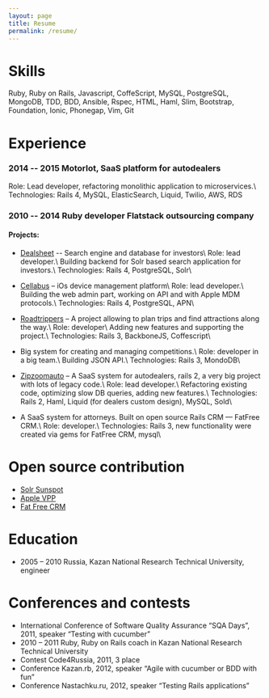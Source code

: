 ```yaml
---
layout: page
title: Resume
permalink: /resume/
---
```


# Skills
Ruby, Ruby on Rails, Javascript, CoffeScript, MySQL, PostgreSQL, MongoDB, TDD, BDD, Ansible, Rspec, HTML, Haml, Slim, Bootstrap, Foundation, Ionic, Phonegap, Vim, Git

# Experience

### 2014 -- 2015 Motorlot, SaaS platform for autodealers
Role: Lead developer, refactoring monolithic application to microservices.\\
Technologies: Rails 4, MySQL, ElasticSearch, Liquid, Twilio, AWS, RDS

### 2010 -- 2014 Ruby developer Flatstack outsourcing company

#### Projects:

* [Dealsheet](http://dealsheet.com) -- Search engine and database for investors\\
Role: lead developer.\\
Building backend for Solr based search application for investors.\\
Technologies: Rails 4, PostgreSQL, Solr\\

* [Cellabus](http://cellabus.com/) – iOs device management platform\\
Role: lead developer.\\
Building the web admin part, working on API and with Apple MDM protocols.\\
Technologies: Rails 4, PostgreSQL, APN\\

* [Roadtrippers](https://roadtrippers.com) – A project allowing to plan trips and find attractions along the way.\\
Role: developer\\
Adding new features and supporting the project.\\
Technologies: Rails 3, BackboneJS, Coffescript\\

* Big system for creating and managing competitions.\\
Role: developer in a big team.\\
Building JSON API.\\
Technologies: Rails 3, MondoDB\\

* [Zipzoomauto](http://zipzoomautodealer.com) – A SaaS system for autodealers, rails 2, a very big project with lots of legacy code.\\
Role: lead developer.\\
Refactoring existing code, optimizing slow DB queries, adding new features.\\
Technologies: Rails 2, Haml, Liquid (for dealers custom design), MySQL, Sold\\

* A SaaS system for attorneys. Built on open source Rails CRM — FatFree CRM.\\
Role: developer.\\
Technologies: Rails 3, new functionality were created via gems for FatFree CRM, mysql\\

# Open source contribution
* [Solr Sunspot](https://github.com/sunspot/sunspot/commit/dcdcee29f2d866fc28170c7247b7e2a67692aed3)
* [Apple VPP](https://github.com/tboyko/apple_vpp/commit/a109e6a6de60b137dc51a3ba89619ea1438bb01e)
* [Fat Free CRM](http://github.com/fatfreecrm/fat_free_crm/blob/master/CONTRIBUTORS#L49)

# Education
* 2005 – 2010 Russia, Kazan National Research Technical University, engineer


# Conferences and contests

* International Conference of Software Quality Assurance “SQA Days”, 2011, speaker “Testing with cucumber”
* 2010 – 2011 Ruby, Ruby on Rails coach in Kazan National Research Technical University
* Contest Code4Russia, 2011, 3 place
* Conference Kazan.rb, 2012, speaker  “Agile with cucumber or BDD with fun”
* Conference Nastachku.ru, 2012, speaker “Testing Rails applications”




